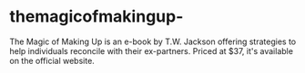 # themagicofmakingup-
​The Magic of Making Up is an e-book by T.W. Jackson offering strategies to help individuals reconcile with their ex-partners. Priced at $37, it's available on the official website. ​
